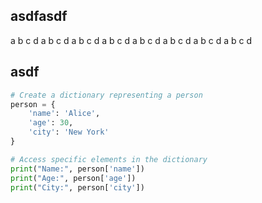 ## asdfasdf
a
b
c
d
a
b
c
d
a
b
c
d
a
b
c
d
a
b
c
d
a
b
c
d
a
b
c
d
a
b
c
d

<h2 id="example"></h2>

## asdf
```python
# Create a dictionary representing a person
person = {
    'name': 'Alice',
    'age': 30,
    'city': 'New York'
}

# Access specific elements in the dictionary
print("Name:", person['name'])
print("Age:", person['age'])
print("City:", person['city'])
```